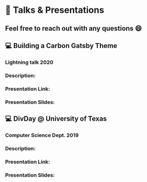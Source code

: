 # 📢 Talks & Presentations
Feel free to reach out with any questions 😄
---------------------------------
## 💻 Building a Carbon Gatsby Theme
### Lightning talk 2020

  ### Description:

  ### Presentation Link:

  ### Presentation Slides:  
  
## 💻 DivDay @ University of Texas 
### Computer Science Dept. 2019

  ### Description:

  ### Presentation Link:

  ### Presentation Slides:  
